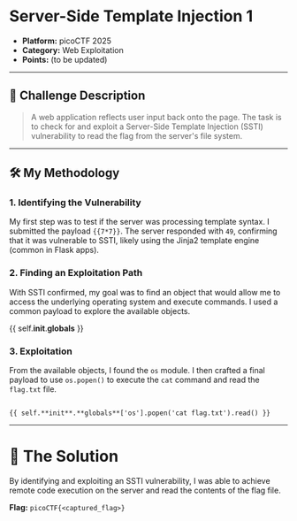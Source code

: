 # Server-Side Template Injection 1

- **Platform:** picoCTF 2025
- **Category:** Web Exploitation
- **Points:** (to be updated)

---

## 📝 Challenge Description

> A web application reflects user input back onto the page. The task is to check for and exploit a Server-Side Template Injection (SSTI) vulnerability to read the flag from the server's file system.

---

## 🛠️ My Methodology

### 1. Identifying the Vulnerability
My first step was to test if the server was processing template syntax. I submitted the payload `{{7*7}}`. The server responded with `49`, confirming that it was vulnerable to SSTI, likely using the Jinja2 template engine (common in Flask apps).

### 2. Finding an Exploitation Path
With SSTI confirmed, my goal was to find an object that would allow me to access the underlying operating system and execute commands. I used a common payload to explore the available objects.


{{ self.**init**.**globals** }}



### 3. Exploitation
From the available objects, I found the `os` module. I then crafted a final payload to use `os.popen()` to execute the `cat` command and read the `flag.txt` file.
```

{{ self.**init**.**globals**['os'].popen('cat flag.txt').read() }}

```

---

# 🏁 The Solution

By identifying and exploiting an SSTI vulnerability, I was able to achieve remote code execution on the server and read the contents of the flag file.

**Flag:** `picoCTF{<captured_flag>}`
